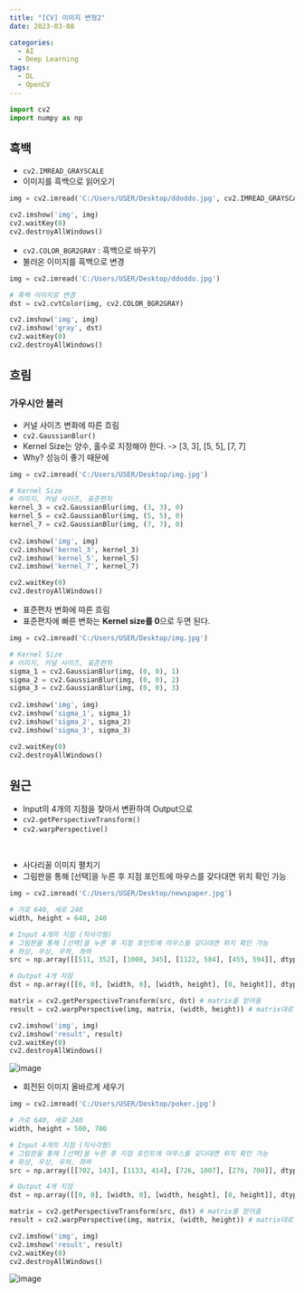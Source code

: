 ```yaml
---
title: "[CV] 이미지 변형2"
date: 2023-03-08

categories:
  - AI
  - Deep Learning
tags:
  - DL
  - OpenCV
---
```



```python
import cv2
import numpy as np
```

## 흑백
- `cv2.IMREAD_GRAYSCALE`
- 이미지를 흑백으로 읽어오기


```python
img = cv2.imread('C:/Users/USER/Desktop/ddoddo.jpg', cv2.IMREAD_GRAYSCALE)

cv2.imshow('img', img)
cv2.waitKey(0)
cv2.destroyAllWindows()
```

- `cv2.COLOR_BGR2GRAY` : 흑백으로 바꾸기
- 불러온 이미지를 흑백으로 변경


```python
img = cv2.imread('C:/Users/USER/Desktop/ddoddo.jpg')

# 흑백 이미지로 변경
dst = cv2.cvtColor(img, cv2.COLOR_BGR2GRAY)

cv2.imshow('img', img)
cv2.imshow('gray', dst)
cv2.waitKey(0)
cv2.destroyAllWindows()
```

## 흐림
### 가우시안 블러

- 커널 사이즈 변화에 따른 흐림
- `cv2.GaussianBlur()`
- Kernel Size는 양수, 홀수로 지정해야 한다. -> [3, 3], [5, 5], [7, 7]
- Why? 성능이 좋기 때문에


```python
img = cv2.imread('C:/Users/USER/Desktop/img.jpg')

# Kernel Size
# 이미지, 커널 사이즈, 표준편차
kernel_3 = cv2.GaussianBlur(img, (3, 3), 0)
kernel_5 = cv2.GaussianBlur(img, (5, 5), 0)
kernel_7 = cv2.GaussianBlur(img, (7, 7), 0)
                            
cv2.imshow('img', img)
cv2.imshow('kernel_3', kernel_3)
cv2.imshow('kernel_5', kernel_5)
cv2.imshow('kernel_7', kernel_7)

cv2.waitKey(0)
cv2.destroyAllWindows()
```

- 표준편차 변화에 따른 흐림
- 표준편차에 빠른 변화는 **Kernel size를 0**으로 두면 된다.


```python
img = cv2.imread('C:/Users/USER/Desktop/img.jpg')

# Kernel Size
# 이미지, 커널 사이즈, 표준편차
sigma_1 = cv2.GaussianBlur(img, (0, 0), 1)
sigma_2 = cv2.GaussianBlur(img, (0, 0), 2)
sigma_3 = cv2.GaussianBlur(img, (0, 0), 3)
                            
cv2.imshow('img', img)
cv2.imshow('sigma_1', sigma_1)
cv2.imshow('sigma_2', sigma_2)
cv2.imshow('sigma_3', sigma_3)

cv2.waitKey(0)
cv2.destroyAllWindows()
```

## 원근
- Input의 4개의 지점을 찾아서 변환하여 Output으로
- `cv2.getPerspectiveTransform()`
- `cv2.warpPerspective()`
<br>

- 사다리꼴 이미지 펼치기
- 그림판을 통해 [선택]을 누른 후 지점 포인트에 마우스를 갖다대면 위치 확인 가능


```python
img = cv2.imread('C:/Users/USER/Desktop/newspaper.jpg')

# 가로 640, 세로 240
width, height = 640, 240

# Input 4개의 지점 (직사각형)
# 그림판을 통해 [선택]을 누른 후 지점 포인트에 마우스를 갖다대면 위치 확인 가능
# 좌상, 우상, 우하, 좌하
src = np.array([[511, 352], [1008, 345], [1122, 584], [455, 594]], dtype=np.float32)

# Output 4개 지점
dst = np.array([[0, 0], [width, 0], [width, height], [0, height]], dtype=np.float32)

matrix = cv2.getPerspectiveTransform(src, dst) # matrix를 얻어옴
result = cv2.warpPerspective(img, matrix, (width, height)) # matrix대로 변환

cv2.imshow('img', img)
cv2.imshow('result', result)
cv2.waitKey(0)
cv2.destroyAllWindows()
```

![image](https://user-images.githubusercontent.com/100760303/223665853-121b4aa0-a35b-44a5-a979-7c90686a863b.png)


- 회전된 이미지 올바르게 세우기


```python
img = cv2.imread('C:/Users/USER/Desktop/poker.jpg')

# 가로 640, 세로 240
width, height = 500, 700

# Input 4개의 지점 (직사각형)
# 그림판을 통해 [선택]을 누른 후 지점 포인트에 마우스를 갖다대면 위치 확인 가능
# 좌상, 우상, 우하, 좌하
src = np.array([[702, 143], [1133, 414], [726, 1007], [276, 700]], dtype=np.float32)

# Output 4개 지점
dst = np.array([[0, 0], [width, 0], [width, height], [0, height]], dtype=np.float32)

matrix = cv2.getPerspectiveTransform(src, dst) # matrix를 얻어옴
result = cv2.warpPerspective(img, matrix, (width, height)) # matrix대로 변환

cv2.imshow('img', img)
cv2.imshow('result', result)
cv2.waitKey(0)
cv2.destroyAllWindows()
```
![image](https://user-images.githubusercontent.com/100760303/223665978-db537b30-366f-4aad-9f13-5231d07db974.png)
